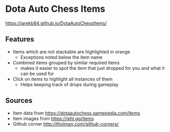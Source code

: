 # Dota Auto Chess Items

https://jarekb84.github.io/DotaAutoChessItems/

## Features

- Items which are not stackable are highlighted in orange
  - Exceptions noted below the item name
- Combined items grouped by similar required items  
  - makes it easier to spot the item that just dropped for you and what it can be used for
- Click on items to highlight all instances of them
  - Helps keeping track of drops during gameplay

## Sources

- Item data from https://dotaautochess.gamepedia.com/Items
- Item images from https://qihl.gg/items
- Github corner http://tholman.com/github-corners/